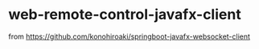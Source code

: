 # web-remote-control-javafx-client

from https://github.com/konohiroaki/springboot-javafx-websocket-client
